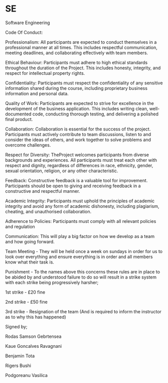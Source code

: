 # SE
Software Engineering 

Code Of Conduct:

Professionalism: 
All participants are expected to conduct themselves in a professional manner at all times. This includes respectful communication, meeting deadlines, and collaborating effectively with team members.  

Ethical Behaviour: 
Participants must adhere to high ethical standards throughout the duration of the Project. This includes honesty, integrity, and respect for intellectual property rights.  

Confidentiality: 
Participants must respect the confidentiality of any sensitive information shared during the course, including proprietary business information and personal data.  

Quality of Work: 
Participants are expected to strive for excellence in the development of the business application. This includes writing clean, well-documented code, conducting thorough testing, and delivering a polished final product.  

Collaboration: 
Collaboration is essential for the success of the project. Participants must actively contribute to team discussions, listen to and consider the ideas of others, and work together to solve problems and overcome challenges.  

Respect for Diversity: 
TheProject welcomes participants from diverse backgrounds and experiences. All participants must treat each other with respect and dignity, regardless of differences in race, ethnicity, gender, sexual orientation, religion, or any other characteristic. 

Feedback: 
Constructive feedback is a valuable tool for improvement. Participants should be open to giving and receiving feedback in a constructive and respectful manner.
  
Academic Integrity: 
Participants must uphold the principles of academic integrity and avoid any form of academic dishonesty, including plagiarism, cheating, and unauthorised collaboration.  

Adherence to Policies: 
Participants must comply with all relevant policies and regulation

Communication:
This will play a big factor on how we develop as a team and how going forward.

Team Meeting - They will be held once a week on sundays in order for us to look over everything and ensure everything is in order and all members know what their task is.

Punishment - To the names above this concerns these rules are in place to be abided by and understood failure to do so will result in a strike system with each strike being progressively harsher;

1st strike - £20 fine

2nd strike - £50 fine

3rd strike - Resignation of the team (And is required to inform the instructor as to why this has happened)



Signed by;

Rodas Samson Gebrtensea

Kaue Goncalves Ravagnani

Benjamin Tota

Rigers Bushi

Podgoreanu  Vasilica
